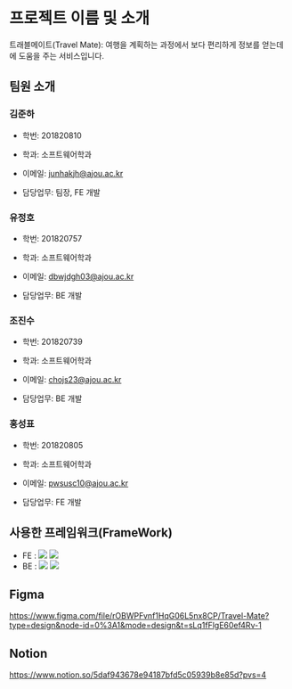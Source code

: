 # 프로젝트 이름 및 소개

트래블메이트(Travel Mate): 여행을 계획하는 과정에서 보다 편리하게 정보를 얻는데에 도움을 주는 서비스입니다.

## 팀원 소개

### 김준하

- 학번: 201820810

- 학과: 소프트웨어학과

- 이메일: junhakjh@ajou.ac.kr

- 담당업무: 팀장, FE 개발

### 유정호

- 학번: 201820757

- 학과: 소프트웨어학과

- 이메일: dbwjdgh03@ajou.ac.kr

- 담당업무: BE 개발

### 조진수

- 학번: 201820739

- 학과: 소프트웨어학과

- 이메일: chojs23@ajou.ac.kr

- 담당업무: BE 개발

### 홍성표

- 학번: 201820805

- 학과: 소프트웨어학과

- 이메일: pwsusc10@ajou.ac.kr

- 담당업무: FE 개발

## 사용한 프레임워크(FrameWork)

- FE : <img src="https://img.shields.io/badge/React-61DAFB?style=flat-square&logo=React&logoColor=white"/> <img src="https://img.shields.io/badge/TypeScript-3178C6?style=flat-square&logo=TypeScript&logoColor=white"/>
- BE : <img src="https://img.shields.io/badge/node.js-339933?style=flat-square&logo=node.js&logoColor=white"/> <img src="https://img.shields.io/badge/mySQL-4479A1?style=flat-square&logo=mySQL&logoColor=white"/>

## Figma

<a href="https://www.figma.com/file/rOBWPFvnf1HqG06L5nx8CP/Travel-Mate?type=design&node-id=0%3A1&mode=design&t=sLq1fFlgE60ef4Rv-1">
    https://www.figma.com/file/rOBWPFvnf1HqG06L5nx8CP/Travel-Mate?type=design&node-id=0%3A1&mode=design&t=sLq1fFlgE60ef4Rv-1
</a>

## Notion

<a href="https://www.notion.so/5daf943678e94187bfd5c05939b8e85d?pvs=4">
    https://www.notion.so/5daf943678e94187bfd5c05939b8e85d?pvs=4
</a>

